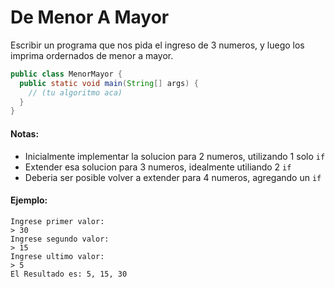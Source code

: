 De Menor A Mayor
================

Escribir un programa que nos pida el ingreso de 3 numeros, y luego
los imprima ordernados de menor a mayor.

```java
public class MenorMayor {
  public static void main(String[] args) {
    // (tu algoritmo aca)
  }
}
```

#### Notas:

- Inicialmente implementar la solucion para 2 numeros, utilizando 1 solo `if`
- Extender esa solucion para 3 numeros, idealmente utiliando 2 `if`
- Deberia ser posible volver a extender para 4 numeros, agregando un `if`

#### Ejemplo:

```
Ingrese primer valor:
> 30
Ingrese segundo valor:
> 15
Ingrese ultimo valor:
> 5
El Resultado es: 5, 15, 30
```
